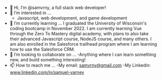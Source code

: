 - 👋 Hi, I’m @samvrny, a full stack web developer!
- 👀 I’m interested in ...
  - Javascript, web development, and game development
- 🌱 I’m currently learning ...
  I graduated the University of Wisconsin's coding bootcamp in November 2022. I am currently learning Vue through the Zero To Mastery digital academy, with plans to also take their advanced Javascript course, NodeJS course, and many others. I am also enrolled in the Salesforce trailhead program where I am learning how to use the Salesforce CRM.
- 💞️ I’m looking to collaborate on ...
  -Anything where I can learn something new, and build something interesting!
- 📫 How to reach me ...
  -My email: samvrny@gmail.com
  -My Linkedin: www.linkedin.com/in/samuel-varney






<!---
samvrny/samvrny is a ✨ special ✨ repository because its `README.md` (this file) appears on your GitHub profile.
You can click the Preview link to take a look at your changes.
--->
